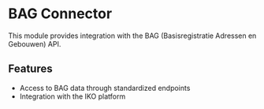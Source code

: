 # BAG Connector

This module provides integration with the BAG (Basisregistratie Adressen en Gebouwen) API.

## Features

- Access to BAG data through standardized endpoints
- Integration with the IKO platform